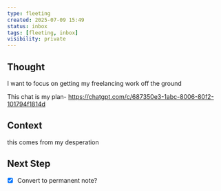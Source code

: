 ```yaml
---
type: fleeting
created: 2025-07-09 15:49
status: inbox
tags: [fleeting, inbox]
visibility: private
---
```


## Thought  
I want to focus on getting my freelancing work off the ground

This chat is my plan- 
https://chatgpt.com/c/687350e3-1abc-8006-80f2-101794f1814d

## Context  
this comes from my desperation

## Next Step  
- [x] Convert to permanent note?
